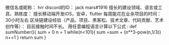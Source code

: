 微信名或昵称： hrr
discord的ID： jack mars#1916
擅长的建设领域、语言或工具、熟练度： 擅长移动端开发iOS，安卓，flutter
每周能花在业余项目的时间： 30小时左右
区块链建设经验（产品、项目、黑客松、技术文章、代码贡献、艺术创作等）： 目前接触时间不长。
用任意编程语言计算以下公式 :
def sumNumber(){
    sum = 0
    n = 1
    while(n<101){
        sum =sum + (n**3-pow(n,1/3))
        n+=1
    }
    return sum
}
